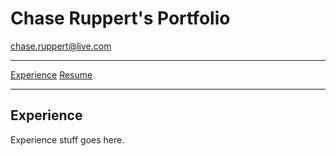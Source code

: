 <link href="markdown.css" rel="stylesheet"></link>

# Chase Ruppert's Portfolio
<chase.ruppert@live.com>
- - -
[Experience](#Experience) [Resume](files/ruppertResume.private.pdf)
- - -

## <a name="Experience"></a>Experience

Experience stuff goes here.